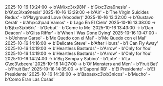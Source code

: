2025-10-16 13:24:00 -> b'AM\xc3\x98N' - b'G\xc3\xa9nesis' - b'G\xc3\xa9nesis'
2025-10-16 13:29:00 -> b'Air' - b'The Virgin Suicides Redux' - b'Playground Love (Vocoder)'
2025-10-16 13:32:00 -> b'Gustavo Cerati' - b'Ah\xc3\xad Vamos' - b'Lago En El Cielo'
2025-10-16 13:38:00 -> b'Bj\xc3\xb6rk' - b'Debut' - b'Come to Me'
2025-10-16 13:43:00 -> b'Dan Deacon' - b'Gliss Riffer' - b'When I Was Done Dying'
2025-10-16 13:47:00 -> b'Johnny Garso' - b'Me Quedo con el Mal' - b'Me Quedo con el Mal'
2025-10-16 14:16:00 -> b'Delicate Steve' - b'After Hours' - b'I Can Fly Away'
2025-10-16 14:19:00 -> b'Heartless Bastards' - b'Arrow' - b'Only for You'
2025-10-16 14:19:00 -> b'Heartless Bastards' - b'Arrow' - b'Only for You'
2025-10-16 14:24:00 -> b'Big Sempa y Sabino' - b'Lote' - b'La G\xc3\xbcera'
2025-10-16 14:27:00 -> b'Of Monsters and Men' - b'Fruit Bat' - b'Fruit Bat'
2025-10-16 14:35:00 -> b'Caporal RB' - b'El Presidente' - b'El Presidente'
2025-10-16 14:38:00 -> b'Babas\xc3\xb3nicos' - b'Mucho' - b'Como Eran Las Cosas'
